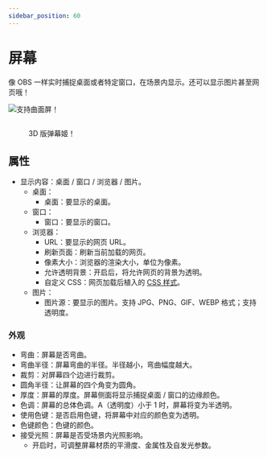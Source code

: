 ```yaml
---
sidebar_position: 60
---
```


# 屏幕

像 OBS 一样实时捕捉桌面或者特定窗口，在场景内显示。还可以显示图片甚至网页哦！

![支持曲面屏！](https://user-images.githubusercontent.com/3406505/191217373-999ec1ec-e086-4e55-b6b6-48575b09d02f.png)

<figure><img src="/images/Z%$N2}SW5{W2N8V2P_W[HMT.png" alt="" /><figcaption><p>3D 版弹幕姬！</p></figcaption></figure>

## 属性

* 显示内容：桌面 / 窗口 / 浏览器 / 图片。
  * 桌面：
    * 桌面：要显示的桌面。
  * 窗口：
    * 窗口：要显示的窗口。
  * 浏览器：
    * URL：要显示的网页 URL。
    * 刷新页面：刷新当前加载的网页。
    * 像素大小：浏览器的渲染大小，单位为像素。
    * 允许透明背景：开启后，将允许网页的背景为透明。
    * 自定义 CSS：网页加载后植入的 [CSS 样式](https://developer.mozilla.org/docs/Web/CSS)。
  * 图片：
    * 图片源：要显示的图片。支持 JPG、PNG、GIF、WEBP 格式；支持透明度。

### 外观

* 弯曲：屏幕是否弯曲。
* 弯曲半径：屏幕弯曲的半径。半径越小，弯曲幅度越大。
* 裁剪：对屏幕四个边进行裁剪。
* 圆角半径：让屏幕的四个角变为圆角。
* 厚度：屏幕的厚度。屏幕侧面将显示捕捉桌面 / 窗口的边缘颜色。
* 色调：屏幕的总体色调。A（透明度）小于 1 时，屏幕将变为半透明。
* 使用色键：是否启用色键，将屏幕中对应的颜色变为透明。
* 色键颜色：色键的颜色。
* 接受光照：屏幕是否受场景内光照影响。
  * 开启时，可调整屏幕材质的平滑度、金属性及自发光参数。
